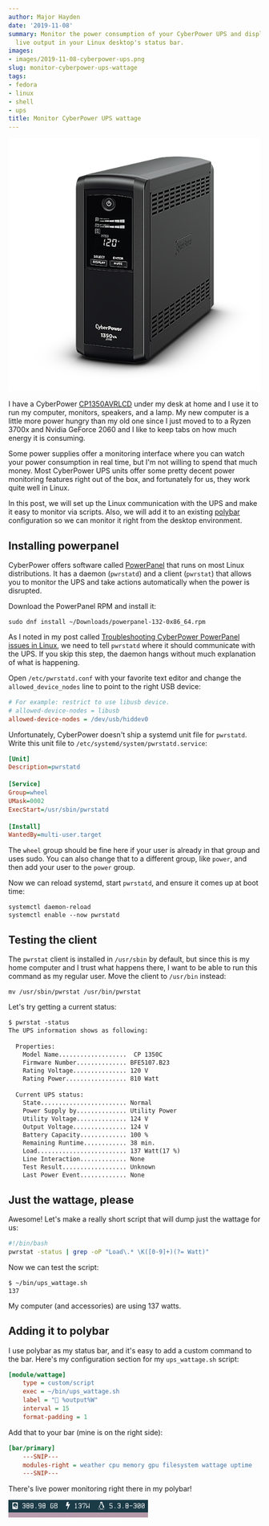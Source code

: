 ```yaml
---
author: Major Hayden
date: '2019-11-08'
summary: Monitor the power consumption of your CyberPower UPS and display the
  live output in your Linux desktop's status bar.
images:
- images/2019-11-08-cyberpower-ups.png
slug: monitor-cyberpower-ups-wattage
tags:
- fedora
- linux
- shell
- ups
title: Monitor CyberPower UPS wattage
---
```


![ups]

I have a CyberPower [CP1350AVRLCD] under my desk at home and I use it to run my
computer, monitors, speakers, and a lamp. My new computer is a little more
power hungry than my old one since I just moved to to a Ryzen 3700x and Nvidia
GeForce 2060 and I like to keep tabs on how much energy it is consuming.

Some power supplies offer a monitoring interface where you can watch your
power consumption in real time, but I'm not willing to spend that much money.
Most CyberPower UPS units offer some pretty decent power monitoring features
right out of the box, and fortunately for us, they work quite well in Linux.

In this post, we will set up the Linux communication with the UPS and make it
easy to monitor via scripts. Also, we will add it to an existing [polybar]
configuration so we can monitor it right from the desktop environment.

## Installing powerpanel

CyberPower offers software called [PowerPanel] that runs on most Linux
distributions. It has a daemon (`pwrstatd`) and a client (`pwrstat`) that
allows you to monitor the UPS and take actions automatically when the power is
disrupted.

Download the PowerPanel RPM and install it:

```text
sudo dnf install ~/Downloads/powerpanel-132-0x86_64.rpm
```

As I noted in my post called [Troubleshooting CyberPower PowerPanel issues in
Linux], we need to tell `pwrstatd` where it should communicate with the UPS.
If you skip this step, the daemon hangs without much explanation of what is
happening.

Open `/etc/pwrstatd.conf` with your favorite text editor and change the
`allowed_device_nodes` line to point to the right USB device:

```ini
# For example: restrict to use libusb device.
# allowed-device-nodes = libusb
allowed-device-nodes = /dev/usb/hiddev0
```

Unfortunately, CyberPower doesn't ship a systemd unit file for `pwrstatd`.
Write this unit file to `/etc/systemd/system/pwrstatd.service`:

```ini
[Unit]
Description=pwrstatd

[Service]
Group=wheel
UMask=0002
ExecStart=/usr/sbin/pwrstatd

[Install]
WantedBy=multi-user.target
```

The `wheel` group should be fine here if your user is already in that group
and uses sudo. You can also change that to a different group, like `power`,
and then add your user to the `power` group.

Now we can reload systemd, start `pwrstatd`, and ensure it comes up at boot
time:

```text
systemctl daemon-reload
systemctl enable --now pwrstatd
```

## Testing the client

The `pwrstat` client is installed in `/usr/sbin` by default, but since this is
my home computer and I trust what happens there, I want to be able to run this
command as my regular user. Move the client to `/usr/bin` instead:

```text
mv /usr/sbin/pwrstat /usr/bin/pwrstat
```

Let's try getting a current status:

```text
$ pwrstat -status
The UPS information shows as following:

  Properties:
    Model Name...................  CP 1350C
    Firmware Number.............. BFE5107.B23
    Rating Voltage............... 120 V
    Rating Power................. 810 Watt

  Current UPS status:
    State........................ Normal
    Power Supply by.............. Utility Power
    Utility Voltage.............. 124 V
    Output Voltage............... 124 V
    Battery Capacity............. 100 %
    Remaining Runtime............ 38 min.
    Load......................... 137 Watt(17 %)
    Line Interaction............. None
    Test Result.................. Unknown
    Last Power Event............. None
```

## Just the wattage, please

Awesome! Let's make a really short script that will dump just the wattage for
us:

```bash
#!/bin/bash
pwrstat -status | grep -oP "Load\.* \K([0-9]+)(?= Watt)"
```

Now we can test the script:

```text
$ ~/bin/ups_wattage.sh
137
```

My computer (and accessories) are using 137 watts.

## Adding it to polybar

I use polybar as my status bar, and it's easy to add a custom command to the
bar. Here's my configuration section for my `ups_wattage.sh` script:

```ini
[module/wattage]
    type = custom/script
    exec = ~/bin/ups_wattage.sh
    label = " %output%W"
    interval = 15
    format-padding = 1
```

Add that to your bar (mine is on the right side):

```ini
[bar/primary]
    ---SNIP---
    modules-right = weather cpu memory gpu filesystem wattage uptime
    ---SNIP---
```

There's live power monitoring right there in my polybar!

![polybar wattage]

[ups]: /images/2019-11-08-cyberpower-ups.png
[CP1350AVRLCD]: https://www.cyberpowersystems.com/product/ups/intelligent-lcd/cp1350avrlcd/
[polybar]: https://github.com/polybar/polybar
[PowerPanel]: https://www.cyberpowersystems.com/products/software/power-panel-personal/
[Troubleshooting CyberPower PowerPanel issues in Linux]: /2017/07/25/troubleshooting-cyberpower-powerpanel-issues-in-linux/
[polybar wattage]: /images/2019-11-08-polybar-wattage.jpg
